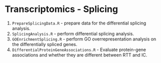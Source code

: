 # Transcriptomics - Splicing
1. `PrepareSplicingData.R` - prepare data for the differential splicing analysis.
2. `SplicingAnalysis.R` - perform differential splicing analysis.
3. `GOEnrichmentSplicing.R` - perform GO overrepresentation analysis on the differentially spliced genes.
4. `DifferentialProteinGeneAssociations.R` - Evaluate protein-gene associations and whether they are different between RTT and IC.
